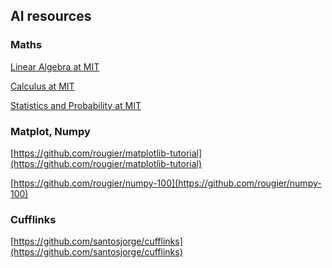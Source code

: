 ## AI resources

### Maths
[Linear Algebra at MIT](https://ocw.mit.edu/courses/mathematics/18-06-linear-algebra-spring-2010/)

[Calculus at MIT](https://ocw.mit.edu/courses/mathematics/18-01-single-variable-calculus-fall-2006/)

[Statistics and Probability at MIT](https://ocw.mit.edu/courses/mathematics/18-05-introduction-to-probability-and-statistics-spring-2014/)

### Matplot, Numpy
[https://github.com/rougier/matplotlib-tutorial](https://github.com/rougier/matplotlib-tutorial)

[https://github.com/rougier/numpy-100](https://github.com/rougier/numpy-100)

### Cufflinks
[https://github.com/santosjorge/cufflinks](https://github.com/santosjorge/cufflinks)




<!--stackedit_data:
eyJoaXN0b3J5IjpbODI0ODU2NTUzLDEzNTM5NTQ5MCwtODgyND
Q2MDY5XX0=
-->